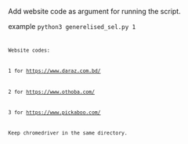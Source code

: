 Add website code as argument for running the script.

example <code>python3 generelised_sel.py 1<code>

Website codes:

1 for https://www.daraz.com.bd/

2 for https://www.othoba.com/

3 for https://www.pickaboo.com/

Keep chromedriver in the same directory.
